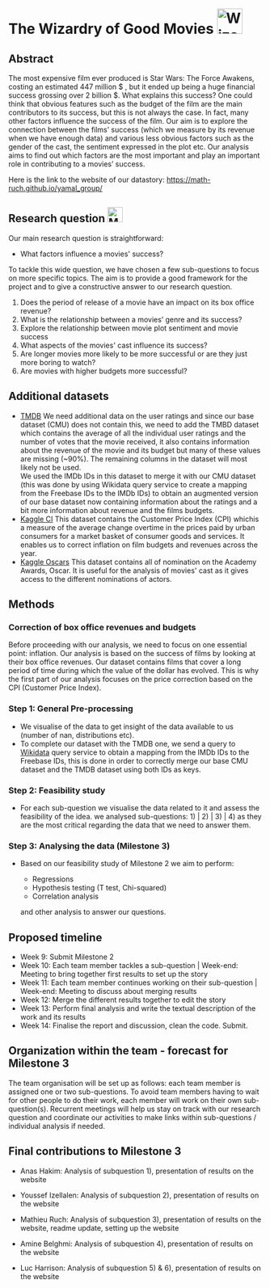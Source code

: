 # The Wizardry of Good Movies <img src="https://mir-s3-cdn-cf.behance.net/project_modules/max_1200/44d44b26187031.56352e766c7e0.png" width="50" height="50" alt="Wizards Cap">


## Abstract

The most expensive film ever produced is Star Wars: The Force Awakens, costing an estimated 447 million $ , but it ended up being a huge financial success grossing over 2 billion $. What explains this success? One could think that obvious features such as the budget of the film are the main contributors to its success, but this is not always the case. In fact, many other factors influence the success of the film. Our aim is to explore the connection between the films’ success (which we measure by its revenue when we have enough data) and various less obvious factors such as the gender of the cast, the sentiment expressed in the plot etc. Our analysis aims to find out which factors are the most important and play an important role in contributing to a movies’ success.

Here is the link to the website of our datastory: https://math-ruch.github.io/yamal_group/


## Research question <img src="https://static.vecteezy.com/system/resources/thumbnails/000/439/746/small/Basic_Ui__28101_29.jpg" width="30" height="30" alt="Magnifying glass">

Our main research question is straightforward:

- What factors influence a movies' success?

To tackle this wide question, we have chosen a few sub-questions to focus on more specific topics. The aim is to provide a good framework for the project and to give a constructive answer to our research question.


1) Does the period of release of a movie have an impact on its box office revenue?
2) What is the relationship between a movies’ genre and its success?
3) Explore the relationship between movie plot sentiment and movie success
4) What aspects of the movies' cast influence its success?
5) Are longer movies more likely to be more successful or are they just more boring to watch?
6) Are movies with higher budgets more successful?


## Additional datasets

- [TMDB](https://www.kaggle.com/datasets/kakarlaramcharan/tmdb-data-0920) We need additional data on the user ratings and since our base dataset (CMU) does not contain this, we need to add the TMBD dataset which contains the average of all the individual user ratings and the number of votes that the movie received, it also contains information about the revenue of the movie and its budget but many of these values are missing (~90%). The remaining columns in the dataset will most likely not be used.<br>
We used the IMDb IDs in this dataset to merge it with our CMU dataset (this was done by using Wikidata query service to create a mapping from the Freebase IDs to the IMDb IDs) to obtain an augmented version of our base dataset now containing information about the ratings and a bit more information about revenue and the films budgets.
- [Kaggle CI](https://www.kaggle.com/datasets/varpit94/us-inflation-data-updated-till-may-2021) This dataset contains the Customer Price Index (CPI) whichis a measure of the average change overtime in the prices paid by urban consumers for a market basket of consumer goods and services. It enables us to correct inflation on film budgets and revenues across the year. 
- [Kaggle Oscars](https://www.kaggle.com/datasets/unanimad/the-oscar-award/) This dataset contains all of nomination on the Academy Awards, Oscar. It is useful for the analysis of movies' cast as it gives access to the different nominations of actors.


## Methods

### Correction of box office revenues and budgets

Before proceeding with our analysis, we need to focus on one essential point: inflation. Our analysis is based on the success of films by looking at their box office revenues. Our dataset contains films that cover a long period of time during which the value of the dollar has evolved. This is why the first part of our analysis focuses on the price correction based on the CPI (Customer Price Index). 

### Step 1: General Pre-processing
- We visualise of the data to get insight of the data available to us (number of nan, distributions etc).
- To complete our dataset with the TMDB one, we send a query to [Wikidata](https://query.wikidata.org/) query service to obtain a mapping from the IMDb IDs to the Freebase IDs, this is done in order to correctly merge our base CMU dataset and the TMDB dataset using both IDs as keys.

### Step 2: Feasibility study
- For each sub-question we visualise the data related to it and assess the feasibility of the idea. we analysed sub-questions: 1) | 2) | 3) | 4) as they are the most critical regarding the data that we need to answer them.

### Step 3: Analysing the data (Milestone 3)
- Based on our feasibility study of Milestone 2 we aim to perform:
    - Regressions
    - Hypothesis testing (T test, Chi-squared)
    - Correlation analysis

    and other analysis to answer our questions.

## Proposed timeline

- Week 9: Submit Milestone 2
- Week 10: Each team member tackles a sub-question | Week-end: Meeting to bring together first results to set up the story
- Week 11: Each team member continues working on their sub-question | Week-end: Meeting to discuss about merging results
- Week 12: Merge the different results together to edit the story
- Week 13: Perform final analysis and write the textual description of the work and its results
- Week 14: Finalise the report and discussion, clean the code. Submit.

## Organization within the team - forecast for Milestone 3

The team organisation will be set up as follows: each team member is assigned one or two sub-questions. To avoid team members having to wait for other people to do their work, each member will work on their own sub-question(s). Recurrent meetings will help us stay on track with our research question and coordinate our activities to make links within sub-questions / individual analysis if needed.

## Final contributions to Milestone 3

- Anas Hakim: Analysis of subquestion 1), presentation of results on the website
  
- Youssef Izellalen: Analysis of subquestion 2), presentation of results on the website

- Mathieu Ruch: Analysis of subquestion 3), presentation of results on the website, readme update, setting up the website

- Amine Belghmi: Analysis of subquestion 4), presentation of results on the website

- Luc Harrison: Analysis of subquestion 5) & 6), presentation of results on the website
